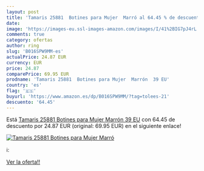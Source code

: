 ```yaml
---
layout: post
title: 'Tamaris 25881  Botines para Mujer  Marró al 64.45 % de descuento'
date: 
image: 'https://images-eu.ssl-images-amazon.com/images/I/41%2BIG7pJ4rL._SL200_.jpg'
comments: true
category: ofertas
author: ring
slug: 'B016SPW9MM-es'
actualPrice: 24.87 EUR
currency: EUR
price: 24.87
comparePrice: 69.95 EUR
prodname: 'Tamaris 25881  Botines para Mujer  Marrón  39 EU'
country: 'es'
flag: '🇪🇸'
buyurl: 'https://www.amazon.es/dp/B016SPW9MM/?tag=tolees-21'
descuento: '64.45'
---
```


Está [Tamaris 25881  Botines para Mujer  Marrón  39 EU](https://www.amazon.es/dp/B016SPW9MM/?tag=tolees-21) con 64.45 de descuento por 24.87 EUR (original: 69.95 EUR) en el siguiente enlace!

[![Tamaris 25881  Botines para Mujer  Marró](https://images-eu.ssl-images-amazon.com/images/I/41%2BIG7pJ4rL._SL200_.jpg)](https://www.amazon.es/dp/B016SPW9MM/?tag=tolees-21)

ℹ️:


[Ver la oferta!!](https://www.amazon.es/dp/B016SPW9MM/?tag=tolees-21)

